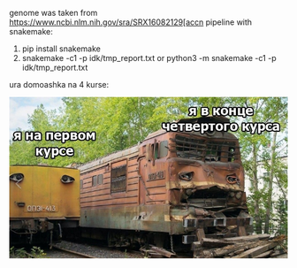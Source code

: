 genome was taken from https://www.ncbi.nlm.nih.gov/sra/SRX16082129[accn
pipeline with snakemake:
1. pip install snakemake 
2. snakemake -c1 -p idk/tmp_report.txt or python3 -m snakemake -c1 -p idk/tmp_report.txt  


ura domoashka na 4 kurse:  

![pic](meme.jpg)

